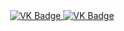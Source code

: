 <div id="badges" align = "center">
  <a href= "https://https://vk.com/jgkay">
    <img src = "https://img.shields.io/badge/VK=blue?style=for-the-badge&logo=VK&logoColor=white" alt="VK Badge"/>
  </a>

  <a href= "https://mail.google.com/mail/u/0/?tab=rm&ogbl#inbox">
    <img src = "https://img.shields.io/badge/EMAIL=red?style=for-the-badge&logo=Gmail&logoColor=white" alt="VK Badge"/>
  </a>
</div>

